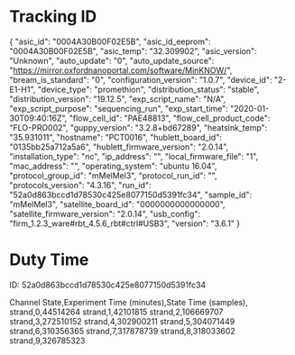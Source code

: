 Tracking ID
===========

{
    "asic_id": "0004A30B00F02E5B",
    "asic_id_eeprom": "0004A30B00F02E5B",
    "asic_temp": "32.309902",
    "asic_version": "Unknown",
    "auto_update": "0",
    "auto_update_source": "https://mirror.oxfordnanoportal.com/software/MinKNOW/",
    "bream_is_standard": "0",
    "configuration_version": "1.0.7",
    "device_id": "2-E1-H1",
    "device_type": "promethion",
    "distribution_status": "stable",
    "distribution_version": "19.12.5",
    "exp_script_name": "N/A",
    "exp_script_purpose": "sequencing_run",
    "exp_start_time": "2020-01-30T09:40:16Z",
    "flow_cell_id": "PAE48813",
    "flow_cell_product_code": "FLO-PRO002",
    "guppy_version": "3.2.8+bd67289",
    "heatsink_temp": "35.931011",
    "hostname": "PCT0016",
    "hublett_board_id": "0135bb25a712a5a6",
    "hublett_firmware_version": "2.0.14",
    "installation_type": "nc",
    "ip_address": "",
    "local_firmware_file": "1",
    "mac_address": "",
    "operating_system": "ubuntu 16.04",
    "protocol_group_id": "mMelMel3",
    "protocol_run_id": "",
    "protocols_version": "4.3.16",
    "run_id": "52a0d863bccd1d78530c425e8077150d5391fc34",
    "sample_id": "mMelMel3",
    "satellite_board_id": "0000000000000000",
    "satellite_firmware_version": "2.0.14",
    "usb_config": "firm_1.2.3_ware#rbt_4.5.6_rbt#ctrl#USB3",
    "version": "3.6.1"
}

Duty Time
=========

ID: 52a0d863bccd1d78530c425e8077150d5391fc34

Channel State,Experiment Time (minutes),State Time (samples),
strand,0,44514264
strand,1,42101815
strand,2,106669707
strand,3,272510152
strand,4,302900211
strand,5,304071449
strand,6,310356365
strand,7,317878739
strand,8,318033602
strand,9,326785323
